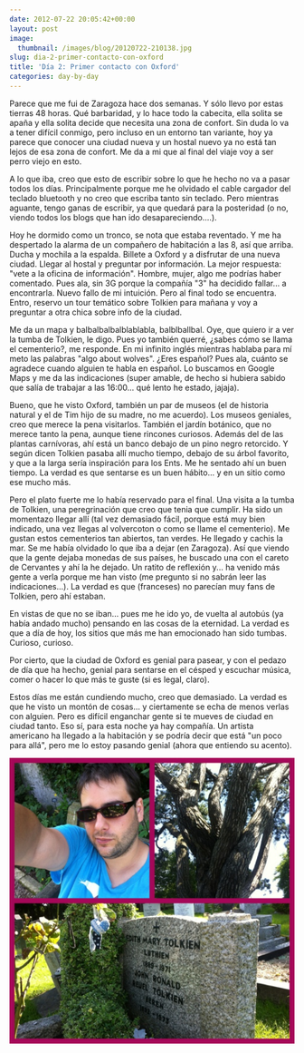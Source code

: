```yaml
---
date: 2012-07-22 20:05:42+00:00
layout: post
image:
  thumbnail: /images/blog/20120722-210138.jpg
slug: dia-2-primer-contacto-con-oxford
title: 'Día 2: Primer contacto con Oxford'
categories: day-by-day
---
```


Parece que me fui de Zaragoza hace dos semanas. Y sólo llevo por estas tierras 48 horas. Qué barbaridad, y lo hace todo la cabecita, ella solita se apaña y ella solita decide que necesita una zona de confort. Sin duda lo va a tener difícil conmigo, pero incluso en un entorno tan variante, hoy ya parece que conocer una ciudad nueva y un hostal nuevo ya no está tan lejos de esa zona de confort. Me da a mi que al final del viaje voy a ser perro viejo en esto.

A lo que iba, creo que esto de escribir sobre lo que he hecho no va a pasar todos los días. Principalmente porque me he olvidado el cable cargador del teclado bluetooth y no creo que escriba tanto sin teclado. Pero mientras aguante, tengo ganas de escribir, ya que quedará para la posteridad (o no, viendo todos los blogs que han ido desapareciendo....).

Hoy he dormido como un tronco, se nota que estaba reventado. Y me ha despertado la alarma de un compañero de habitación a las 8, así que arriba. Ducha y mochila a la espalda. Billete a Oxford y a disfrutar de una nueva ciudad. Llegar al hostal y preguntar por información. La mejor respuesta: "vete a la oficina de información". Hombre, mujer, algo me podrías haber comentado. Pues ala, sin 3G porque la compañía "3" ha decidido fallar... a encontrarla. Nuevo fallo de mi intuición. Pero al final todo se encuentra. Entro, reservo un tour temático sobre Tolkien para mañana y voy a preguntar a otra chica sobre info de la ciudad.

Me da un mapa y balbalbalbalblablabla, balblballbal. Oye, que quiero ir a ver la tumba de Tolkien, le digo. Pues yo también querré, ¿sabes cómo se llama el cementerio?, me responde. En mi infinito inglés mientras hablaba para mí meto las palabras "algo about wolves". ¿Eres español? Pues ala, cuánto se agradece cuando alguien te habla en español. Lo buscamos en Google Maps y me da las indicaciones (super amable, de hecho si hubiera sabido que salía de trabajar a las 16:00... qué lento he estado, jajaja).

Bueno, que he visto Oxford, también un par de museos (el de historia natural y el de Tim hijo de su madre, no me acuerdo). Los museos geniales, creo que merece la pena visitarlos. También el jardín botánico, que no merece tanto la pena, aunque tiene rincones curiosos. Además del de las plantas carnívoras, ahí está un banco debajo de un pino negro retorcido. Y según dicen Tolkien pasaba allí mucho tiempo, debajo de su árbol favorito, y que a la larga sería inspiración para los Ents. Me he sentado ahí un buen tiempo. La verdad es que sentarse es un buen hábito... y en un sitio como ese mucho más.

Pero el plato fuerte me lo había reservado para el final. Una visita a la tumba de Tolkien, una peregrinación que creo que tenia que cumplir. Ha sido un momentazo llegar allí (tal vez demasiado fácil, porque está muy bien indicado, una vez llegas al volvercoton o como se llame el cementerio). Me gustan estos cementerios tan abiertos, tan verdes. He llegado y cachis la mar. Se me había olvidado lo que iba a dejar (en Zaragoza). Así que viendo que la gente dejaba monedas de sus países, he buscado una con el careto de Cervantes y ahí la he dejado. Un ratito de reflexión y... ha venido más gente a verla porque me han visto (me pregunto si no sabrán leer las indicaciones...). La verdad es que (franceses) no parecían muy fans de Tolkien, pero ahí estaban.

En vistas de que no se iban... pues me he ido yo, de vuelta al autobús (ya había andado mucho) pensando en las cosas de la eternidad. La verdad es que a día de hoy, los sitios que más me han emocionado han sido tumbas. Curioso, curioso.

Por cierto, que la ciudad de Oxford es genial para pasear, y con el pedazo de día que ha hecho, genial para sentarse en el césped y escuchar música, comer o hacer lo que más te guste (si es legal, claro).

Estos días me están cundiendo mucho, creo que demasiado. La verdad es que he visto un montón de cosas... y ciertamente se echa de menos verlas con alguien. Pero es difícil enganchar gente si te mueves de ciudad en ciudad tanto. Eso sí, para esta noche ya hay compañía. Un artista americano ha llegado a la habitación y se podría decir que está "un poco para allá", pero me lo estoy pasando genial (ahora que entiendo su acento).

[![20120722-210138.jpg](/images/blog/20120722-210138.jpg)](/images/blog/20120722-210138.jpg)
